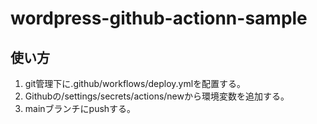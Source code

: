 # wordpress-github-actionn-sample
## 使い方
1. git管理下に.github/workflows/deploy.ymlを配置する。
2. Githubの/settings/secrets/actions/newから環境変数を追加する。
3. mainブランチにpushする。
